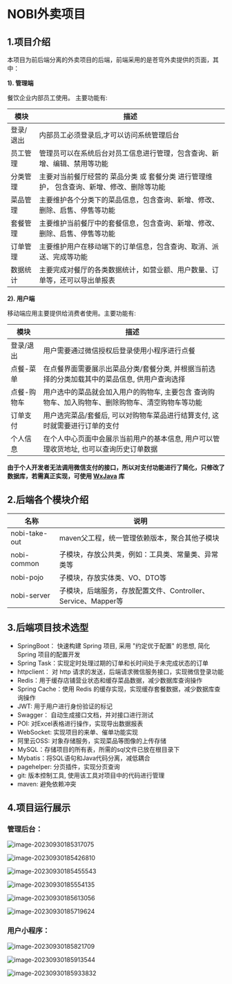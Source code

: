 # NOBI外卖项目
## 1.项目介绍
本项目为前后端分离的外卖项目的后端，前端采用的是苍穹外卖提供的页面，其中：

**1). 管理端**

餐饮企业内部员工使用。 主要功能有:

| 模块      | 描述                                             |
| --------- |------------------------------------------------|
| 登录/退出 | 内部员工必须登录后,才可以访问系统管理后台                          |
| 员工管理  | 管理员可以在系统后台对员工信息进行管理，包含查询、新增、编辑、禁用等功能           |
| 分类管理  | 主要对当前餐厅经营的 菜品分类 或 套餐分类 进行管理维护， 包含查询、新增、修改、删除等功能 |
| 菜品管理  | 主要维护各个分类下的菜品信息，包含查询、新增、修改、删除、启售、停售等功能          |
| 套餐管理  | 主要维护当前餐厅中的套餐信息，包含查询、新增、修改、删除、启售、停售等功能          |
| 订单管理  | 主要维护用户在移动端下的订单信息，包含查询、取消、派送、完成等功能      |
| 数据统计  | 主要完成对餐厅的各类数据统计，如营业额、用户数量、订单等，还可以导出单报表             |
**2). 用户端**

移动端应用主要提供给消费者使用。主要功能有:

| 模块        | 描述                                                         |
| ----------- | ------------------------------------------------------------ |
| 登录/退出   | 用户需要通过微信授权后登录使用小程序进行点餐                 |
| 点餐-菜单   | 在点餐界面需要展示出菜品分类/套餐分类, 并根据当前选择的分类加载其中的菜品信息, 供用户查询选择 |
| 点餐-购物车 | 用户选中的菜品就会加入用户的购物车, 主要包含 查询购物车、加入购物车、删除购物车、清空购物车等功能 |
| 订单支付    | 用户选完菜品/套餐后, 可以对购物车菜品进行结算支付, 这时就需要进行订单的支付 |
| 个人信息    | 在个人中心页面中会展示当前用户的基本信息, 用户可以管理收货地址, 也可以查询历史订单数据 |
**由于个人开发者无法调用微信支付的接口，所以对支付功能进行了简化，只修改了数据库，若需真正实现，可使用 [WxJava](https://github.com/Wechat-Group/WxJava) 库**

## 2.后端各个模块介绍

| **名称**        | **说明**                                                     |
|---------------| ------------------------------------------------------------ |
| nobi-take-out | maven父工程，统一管理依赖版本，聚合其他子模块                |
| nobi-common   | 子模块，存放公共类，例如：工具类、常量类、异常类等           |
| nobi-pojo     | 子模块，存放实体类、VO、DTO等                                |
| nobi-server   | 子模块，后端服务，存放配置文件、Controller、Service、Mapper等 |

## 3.后端项目技术选型
- SpringBoot： 快速构建 Spring 项目, 采用 "约定优于配置" 的思想, 简化 Spring 项目的配置开发
- Spring Task：实现定时处理过期的订单和长时间处于未完成状态的订单
- httpclient： 对 http 请求的发送，后端请求微信服务接口，实现微信登录功能
- Redis：用于缓存店铺营业状态和缓存菜品数据，减少数据库查询操作
- Spring Cache：使用 Redis 的缓存实现，实现缓存套餐数据，减少数据库查询操作
- JWT:  用于用户进行身份验证的标记
- Swagger： 自动生成接口文档，并对接口进行测试
- POI: 对Excel表格进行操作，实现导出数据报表
- WebSocket: 实现项目的来单、催单功能实现
- 阿里云OSS:  对象存储服务，实现菜品等图像的上传存储
- MySQL：存储项目的所有表，所需的sql文件已放在根目录下
- Mybatis：将SQL语句和Java代码分离，减低耦合
- pagehelper:  分页插件，实现分页查询
- git: 版本控制工具, 使用该工具对项目中的代码进行管理
- maven: 避免依赖冲突

## 4.项目运行展示
### 管理后台：

![image-20230930185317075](README.picture/image-20230930185317075.png)

![image-20230930185426810](README.picture/image-20230930185426810.png)

![image-20230930185455543](README.picture/image-20230930185455543.png)

![image-20230930185554135](README.picture/image-20230930185554135.png)

![image-20230930185613056](README.picture/image-20230930185613056.png)

![image-20230930185719624](README.picture/image-20230930185719624.png)

### 用户小程序：

![image-20230930185821709](README.picture/image-20230930185821709.png)

![image-20230930185913544](README.picture/image-20230930185913544.png)

![image-20230930185933832](README.picture/image-20230930185933832.png)

